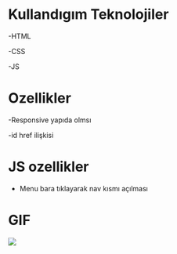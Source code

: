 #  Kullandıgım Teknolojiler

-HTML

-CSS

-JS

# Ozellikler

-Responsive yapıda olmsı

-id href ilişkisi

# JS ozellikler

- Menu bara tıklayarak nav kısmı açılması

# GIF

![](./img/portfolio-mp4.gif)